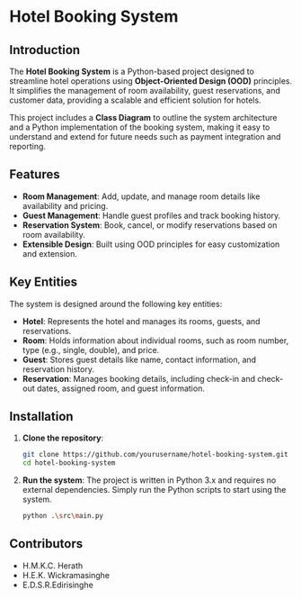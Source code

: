 # Hotel Booking System

## Introduction

The **Hotel Booking System** is a Python-based project designed to streamline hotel operations using **Object-Oriented Design (OOD)** principles. It simplifies the management of room availability, guest reservations, and customer data, providing a scalable and efficient solution for hotels.

This project includes a **Class Diagram** to outline the system architecture and a Python implementation of the booking system, making it easy to understand and extend for future needs such as payment integration and reporting.

## Features

- **Room Management**: Add, update, and manage room details like availability and pricing.
- **Guest Management**: Handle guest profiles and track booking history.
- **Reservation System**: Book, cancel, or modify reservations based on room availability.
- **Extensible Design**: Built using OOD principles for easy customization and extension.

## Key Entities

The system is designed around the following key entities:

- **Hotel**: Represents the hotel and manages its rooms, guests, and reservations.
- **Room**: Holds information about individual rooms, such as room number, type (e.g., single, double), and price.
- **Guest**: Stores guest details like name, contact information, and reservation history.
- **Reservation**: Manages booking details, including check-in and check-out dates, assigned room, and guest information.

## Installation

1. **Clone the repository**:

    ```bash
    git clone https://github.com/yourusername/hotel-booking-system.git
    cd hotel-booking-system
    ```

2. **Run the system**:
    The project is written in Python 3.x and requires no external dependencies. Simply run the Python scripts to start using the system.

    ```bash
    python .\src\main.py
    ```

## Contributors

- H.M.K.C. Herath
- H.E.K. Wickramasinghe
- E.D.S.R.Edirisinghe
